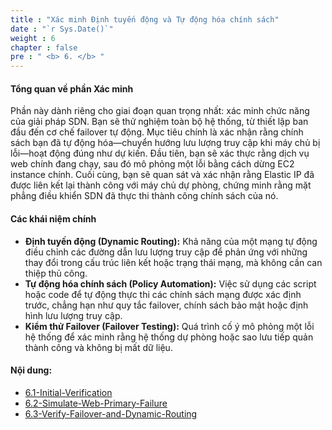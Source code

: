 ```yaml
---
title : "Xác minh Định tuyến động và Tự động hóa chính sách"
date : "`r Sys.Date()`"
weight : 6
chapter : false
pre : " <b> 6. </b> "
---
```


#### Tổng quan về phần Xác minh

Phần này dành riêng cho giai đoạn quan trọng nhất: xác minh chức năng của giải pháp SDN. Bạn sẽ thử nghiệm toàn bộ hệ thống, từ thiết lập ban đầu đến cơ chế failover tự động. Mục tiêu chính là xác nhận rằng chính sách bạn đã tự động hóa—chuyển hướng lưu lượng truy cập khi máy chủ bị lỗi—hoạt động đúng như dự kiến. Đầu tiên, bạn sẽ xác thực rằng dịch vụ web chính đang chạy, sau đó mô phỏng một lỗi bằng cách dừng EC2 instance chính. Cuối cùng, bạn sẽ quan sát và xác nhận rằng Elastic IP đã được liên kết lại thành công với máy chủ dự phòng, chứng minh rằng mặt phẳng điều khiển SDN đã thực thi thành công chính sách của nó.

#### Các khái niệm chính

* **Định tuyến động (Dynamic Routing):** Khả năng của một mạng tự động điều chỉnh các đường dẫn lưu lượng truy cập để phản ứng với những thay đổi trong cấu trúc liên kết hoặc trạng thái mạng, mà không cần can thiệp thủ công.
* **Tự động hóa chính sách (Policy Automation):** Việc sử dụng các script hoặc code để tự động thực thi các chính sách mạng được xác định trước, chẳng hạn như quy tắc failover, chính sách bảo mật hoặc định hình lưu lượng truy cập.
* **Kiểm thử Failover (Failover Testing):** Quá trình cố ý mô phỏng một lỗi hệ thống để xác minh rằng hệ thống dự phòng hoặc sao lưu tiếp quản thành công và không bị mất dữ liệu.

#### Nội dung:

* [6.1-Initial-Verification](/6-Verify-Dynamic-Routing-and-Policy-Automation/1-Initial-Verification)
* [6.2-Simulate-Web-Primary-Failure](/6-Verify-Dynamic-Routing-and-Policy-Automation/2-Simulate-Web-Primary-Failure)
* [6.3-Verify-Failover-and-Dynamic-Routing](/6-Verify-Dynamic-Routing-and-Policy-Automation/3-Verify-Failover-and-Dynamic-Routing)